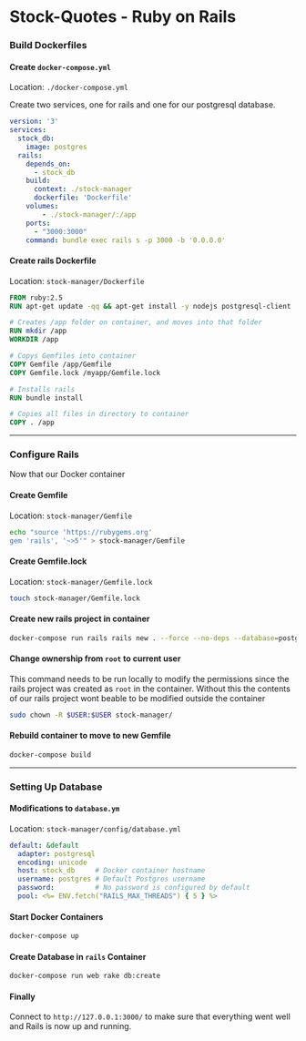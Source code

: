# Stock-Quotes - Ruby on Rails

### Build Dockerfiles
#### Create `docker-compose.yml`
Location: `./docker-compose.yml`

Create two services, one for rails and one for our postgresql database.

```yaml
version: '3'
services:
  stock_db:
    image: postgres
  rails:
    depends_on:
      - stock_db
    build:
      context: ./stock-manager
      dockerfile: 'Dockerfile'
    volumes:
        - ./stock-manager/:/app
    ports:
      - "3000:3000"
    command: bundle exec rails s -p 3000 -b '0.0.0.0'
```

#### Create rails Dockerfile
Location: `stock-manager/Dockerfile`
``` Dockerfile
FROM ruby:2.5
RUN apt-get update -qq && apt-get install -y nodejs postgresql-client

# Creates /app folder on container, and moves into that folder
RUN mkdir /app
WORKDIR /app

# Copys Gemfiles into container
COPY Gemfile /app/Gemfile
COPY Gemfile.lock /myapp/Gemfile.lock

# Installs rails
RUN bundle install

# Copies all files in directory to container
COPY . /app
```
---

### Configure Rails
Now that our Docker container
#### Create Gemfile
Location: `stock-manager/Gemfile`
```bash
echo "source 'https://rubygems.org'
gem 'rails', '~>5'" > stock-manager/Gemfile
```

#### Create Gemfile.lock
Location: `stock-manager/Gemfile.lock`
``` bash
touch stock-manager/Gemfile.lock
```

#### Create new rails project in container
``` bash
docker-compose run rails rails new . --force --no-deps --database=postgresql
```

#### Change ownership from `root` to current user
This command needs to be run locally to modify the permissions since the rails project was created as `root` in the container. Without this the contents of our rails project wont beable to be modified outside the container

``` bash
sudo chown -R $USER:$USER stock-manager/
```

#### Rebuild container to move to new Gemfile
``` bash
docker-compose build
```

---

### Setting Up Database

#### Modifications to `database.ym`
Location: `stock-manager/config/database.yml`

``` yaml
default: &default
  adapter: postgresql
  encoding: unicode
  host: stock_db     # Docker container hostname
  username: postgres # Default Postgres username
  password:          # No password is configured by default
  pool: <%= ENV.fetch("RAILS_MAX_THREADS") { 5 } %>
```

#### Start Docker Containers
``` bash
docker-compose up
```

#### Create Database in `rails` Container
``` bash
docker-compose run web rake db:create
```

#### Finally
Connect to `http://127.0.0.1:3000/` to make sure that everything went well and Rails is now up and running.
